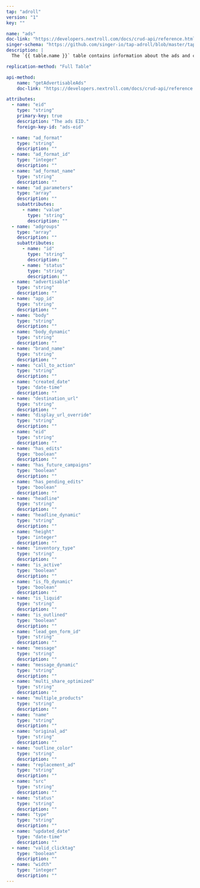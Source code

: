 ```yaml
---
tap: "adroll"
version: "1"
key: ""

name: "ads"
doc-link: "https://developers.nextroll.com/docs/crud-api/reference.html#get--api-v1-ad-get"
singer-schema: "https://github.com/singer-io/tap-adroll/blob/master/tap_adroll/schemas/ads.json"
description: |
  The `{{ table.name }}` table contains information about the ads and creatives associated with the advertisables in your {{ integration.display_name }} account.

replication-method: "Full Table"

api-method:
    name: "getAdvertisableAds"
    doc-link: "https://developers.nextroll.com/docs/crud-api/reference.html#get--api-v1-advertisable-get_ads"

attributes:
  - name: "eid"
    type: "string"
    primary-key: true
    description: "The ads EID."
    foreign-key-id: "ads-eid"

  - name: "ad_format"
    type: "string"
    description: ""
  - name: "ad_format_id"
    type: "integer"
    description: ""
  - name: "ad_format_name"
    type: "string"
    description: ""
  - name: "ad_parameters"
    type: "array"
    description: ""
    subattributes:
      - name: "value"
        type: "string"
        description: ""
  - name: "adgroups"
    type: "array"
    description: ""
    subattributes:
      - name: "id"
        type: "string"
        description: ""
      - name: "status"
        type: "string"
        description: ""
  - name: "advertisable"
    type: "string"
    description: ""
  - name: "app_id"
    type: "string"
    description: ""
  - name: "body"
    type: "string"
    description: ""
  - name: "body_dynamic"
    type: "string"
    description: ""
  - name: "brand_name"
    type: "string"
    description: ""
  - name: "call_to_action"
    type: "string"
    description: ""
  - name: "created_date"
    type: "date-time"
    description: ""
  - name: "destination_url"
    type: "string"
    description: ""
  - name: "display_url_override"
    type: "string"
    description: ""
  - name: "eid"
    type: "string"
    description: ""
  - name: "has_edits"
    type: "boolean"
    description: ""
  - name: "has_future_campaigns"
    type: "boolean"
    description: ""
  - name: "has_pending_edits"
    type: "boolean"
    description: ""
  - name: "headline"
    type: "string"
    description: ""
  - name: "headline_dynamic"
    type: "string"
    description: ""
  - name: "height"
    type: "integer"
    description: ""
  - name: "inventory_type"
    type: "string"
    description: ""
  - name: "is_active"
    type: "boolean"
    description: ""
  - name: "is_fb_dynamic"
    type: "boolean"
    description: ""
  - name: "is_liquid"
    type: "string"
    description: ""
  - name: "is_outlined"
    type: "boolean"
    description: ""
  - name: "lead_gen_form_id"
    type: "string"
    description: ""
  - name: "message"
    type: "string"
    description: ""
  - name: "message_dynamic"
    type: "string"
    description: ""
  - name: "multi_share_optimized"
    type: "string"
    description: ""
  - name: "multiple_products"
    type: "string"
    description: ""
  - name: "name"
    type: "string"
    description: ""
  - name: "original_ad"
    type: "string"
    description: ""
  - name: "outline_color"
    type: "string"
    description: ""
  - name: "replacement_ad"
    type: "string"
    description: ""
  - name: "src"
    type: "string"
    description: ""
  - name: "status"
    type: "string"
    description: ""
  - name: "type"
    type: "string"
    description: ""
  - name: "updated_date"
    type: "date-time"
    description: ""
  - name: "valid_clicktag"
    type: "boolean"
    description: ""
  - name: "width"
    type: "integer"
    description: ""
---
```

